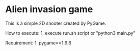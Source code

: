 # Alien invasion game

This is a simple 2D shooter created by PyGame.

How to execute:
     1. execute run.sh script or "python3 main.py"

Requirement:
     1. pygame==1.9.6
